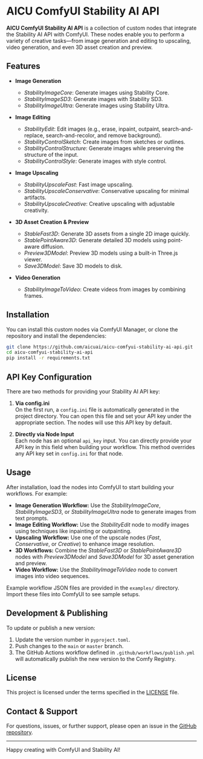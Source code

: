 # AICU ComfyUI Stability AI API

**AICU ComfyUI Stability AI API** is a collection of custom nodes that integrate the Stability AI API with ComfyUI. These nodes enable you to perform a variety of creative tasks—from image generation and editing to upscaling, video generation, and even 3D asset creation and preview.

## Features

- **Image Generation**
  - *StabilityImageCore*: Generate images using Stability Core.
  - *StabilityImageSD3*: Generate images with Stability SD3.
  - *StabilityImageUltra*: Generate images using Stability Ultra.

- **Image Editing**
  - *StabilityEdit*: Edit images (e.g., erase, inpaint, outpaint, search-and-replace, search-and-recolor, and remove background).
  - *StabilityControlSketch*: Create images from sketches or outlines.
  - *StabilityControlStructure*: Generate images while preserving the structure of the input.
  - *StabilityControlStyle*: Generate images with style control.

- **Image Upscaling**
  - *StabilityUpscaleFast*: Fast image upscaling.
  - *StabilityUpscaleConservative*: Conservative upscaling for minimal artifacts.
  - *StabilityUpscaleCreative*: Creative upscaling with adjustable creativity.

- **3D Asset Creation & Preview**
  - *StableFast3D*: Generate 3D assets from a single 2D image quickly.
  - *StablePointAware3D*: Generate detailed 3D models using point-aware diffusion.
  - *Preview3DModel*: Preview 3D models using a built-in Three.js viewer.
  - *Save3DModel*: Save 3D models to disk.

- **Video Generation**
  - *StabilityImageToVideo*: Create videos from images by combining frames.

## Installation

You can install this custom nodes via ComfyUI Manager, or clone the repository and install the dependencies:

```bash
git clone https://github.com/aicuai/aicu-comfyui-stability-ai-api.git
cd aicu-comfyui-stability-ai-api
pip install -r requirements.txt

```

## API Key Configuration

There are two methods for providing your Stability AI API key:

1.  **Via config.ini**  
    On the first run, a `config.ini` file is automatically generated in the project directory. You can open this file and set your API key under the appropriate section. The nodes will use this API key by default.
    
2.  **Directly via Node Input**  
    Each node has an optional `api_key` input. You can directly provide your API key in this field when building your workflow. This method overrides any API key set in `config.ini` for that node.
    

## Usage

After installation, load the nodes into ComfyUI to start building your workflows. For example:

-   **Image Generation Workflow:** Use the _StabilityImageCore_, _StabilityImageSD3_, or _StabilityImageUltra_ node to generate images from text prompts.
-   **Image Editing Workflow:** Use the _StabilityEdit_ node to modify images using techniques like inpainting or outpainting.
-   **Upscaling Workflow:** Use one of the upscale nodes (_Fast_, _Conservative_, or _Creative_) to enhance image resolution.
-   **3D Workflows:** Combine the _StableFast3D_ or _StablePointAware3D_ nodes with _Preview3DModel_ and _Save3DModel_ for 3D asset generation and preview.
-   **Video Workflow:** Use the _StabilityImageToVideo_ node to convert images into video sequences.

Example workflow JSON files are provided in the `examples/` directory. Import these files into ComfyUI to see sample setups.

## Development & Publishing

To update or publish a new version:

1.  Update the version number in `pyproject.toml`.
2.  Push changes to the `main` or `master` branch.
3.  The GitHub Actions workflow defined in `.github/workflows/publish.yml` will automatically publish the new version to the Comfy Registry.

## License

This project is licensed under the terms specified in the [LICENSE](LICENSE) file.

## Contact & Support

For questions, issues, or further support, please open an issue in the [GitHub repository](https://github.com/aicuai/aicu-comfyui-stability-ai-api).

----------

Happy creating with ComfyUI and Stability AI!

